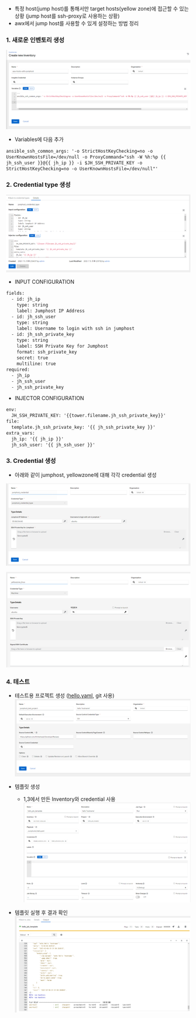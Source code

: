 - 특정 host(jump host)를 통해서만 target hosts(yellow zone)에 접근할 수 있는 상황 (jump host를 ssh-proxy로 사용하는 상황)
- awx에서 jump host를 사용할 수 있게 설정하는 방법 정리

### 1. 새로운 인벤토리 생성


![create-inventory](./img/create-inventory.png)

- Variables에 다음 추가

```
ansible_ssh_common_args: '-o StrictHostKeyChecking=no -o UserKnownHostsFile=/dev/null -o ProxyCommand="ssh -W %h:%p {{ jh_ssh_user }}@{{ jh_ip }} -i $JH_SSH_PRIVATE_KEY -o StrictHostKeyChecking=no -o UserKnownHostsFile=/dev/null"'
```



### 2. Credential type 생성

![create-credential-type](./img/create-credential-type.png)

- INPUT CONFIGURATION

```
fields:
  - id: jh_ip
    type: string
    label: Jumphost IP Address
  - id: jh_ssh_user
    type: string
    label: Username to login with ssh in jumphost
  - id: jh_ssh_private_key
    type: string
    label: SSH Private Key for Jumphost
    format: ssh_private_key
    secret: true
    multiline: true
required:
  - jh_ip
  - jh_ssh_user
  - jh_ssh_private_key

```

- INJECTOR CONFIGURATION
```
env:
  JH_SSH_PRIVATE_KEY: '{{tower.filename.jh_ssh_private_key}}'
file:
  template.jh_ssh_private_key: '{{ jh_ssh_private_key }}'
extra_vars:
  jh_ip: '{{ jh_ip }}'
  jh_ssh_user: '{{ jh_ssh_user }}'
```


### 3. Credential 생성
- 아래와 같이 jumphost, yellowzone에 대해 각각 credential 생성

![jumphost_credential](./img/jumphost_credential.png)

![yellowzone_credential](./img/yellowzone_credential.png)



### 4. 테스트
- 테스트용 프로젝트 생성 ([hello.yaml](https://github.com/thinkahead/DeveloperRecipes/blob/master/Jumphosts/hello.yaml), git 사용)
![juhost_test_project](./img/jumphost_test_project.png)

- 템플릿 생성
  - 1,3에서 만든 Inventory와 credential 사용
  ![juhost_test_template](./img/jumphost_test_template.png)

- 템플릿 실행 후 결과 확인
  ![juhost_test_result](./img/jumphost_test_result.png)